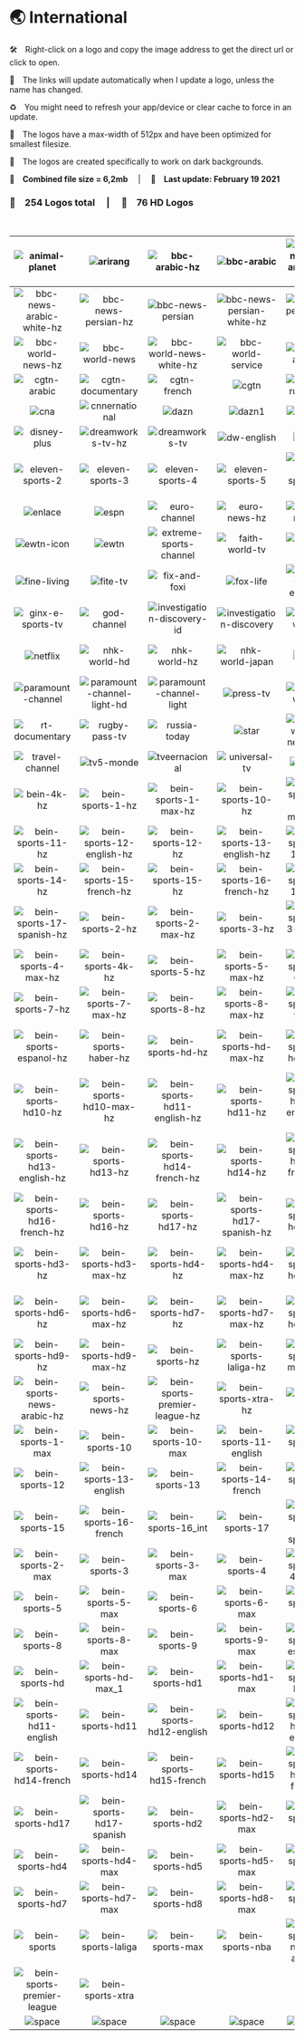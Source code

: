🌏 International
===============

🛠 Right-click on a logo and copy the image address to get the direct url or click to open.

🔗 The links will update automatically when I update a logo, unless the name has changed.

♻️ You might need to refresh your app/device or clear cache to force in an update.

📐 The logos have a max-width of 512px and have been optimized for smallest filesize.

🖤 The logos are created specifically to work on dark backgrounds.

💾 __Combined file size = 6,2mb__  |  📅 __Last update: February 19 2021__  

### 🎨 __254 Logos total__  |  💎 __76 HD Logos__  

 

| ![animal-planet] | ![arirang] | ![bbc-arabic-hz] | ![bbc-arabic] | ![bbc-news-arabic-hz] | ![bbc-news-arabic] |
|:-:|:-:|:-:|:-:|:-:|:-:|
| ![bbc-news-arabic-white-hz] | ![bbc-news-persian-hz] | ![bbc-news-persian] | ![bbc-news-persian-white-hz] | ![bbc-persian-hz] | ![bbc-persian] |
| ![bbc-world-news-hz] | ![bbc-world-news] | ![bbc-world-news-white-hz] | ![bbc-world-service] | ![cgtn-africa] | ![cgtn-america] |
| ![cgtn-arabic] | ![cgtn-documentary] | ![cgtn-french] | ![cgtn] | ![cgtn-russian] | ![cgtn-spanish] |
| ![cna] | ![cnnernational] | ![dazn] | ![dazn1] | ![dazn2] | ![disney-channel] |
| ![disney-plus] | ![dreamworks-tv-hz] | ![dreamworks-tv] | ![dw-english] | ![dw] | ![eleven-sports-1] |
| ![eleven-sports-2] | ![eleven-sports-3] | ![eleven-sports-4] | ![eleven-sports-5] | ![eleven-sports-6] | ![eleven-sports] |
| ![enlace] | ![espn] | ![euro-channel] | ![euro-news-hz] | ![euro-news] | ![ewtn-hz] |
| ![ewtn-icon] | ![ewtn] | ![extreme-sports-channel] | ![faith-world-tv] | ![fashion-tv] | ![fightbox-hd] |
| ![fine-living] | ![fite-tv] | ![fix-and-foxi] | ![fox-life] | ![france-24-english] | ![france-24] |
| ![ginx-e-sports-tv] | ![god-channel] | ![investigation-discovery-id] | ![investigation-discovery] | ![kbs-world] | ![nautical-channel] |
| ![netflix] | ![nhk-world-hd] | ![nhk-world-hz] | ![nhk-world-japan] | ![ntd] | ![paramount-channel-hd] |
| ![paramount-channel] | ![paramount-channel-light-hd] | ![paramount-channel-light] | ![press-tv] | ![ptv-world] | ![red-bull-tv] |
| ![rt-documentary] | ![rugby-pass-tv] | ![russia-today] | ![star] | ![the-word-network] | ![tlc] |
| ![travel-channel] | ![tv5-monde] | ![tveernacional] | ![universal-tv] | ![wion] | ![zoo-moo] |
| ![bein-4k-hz] | ![bein-sports-1-hz] | ![bein-sports-1-max-hz] | ![bein-sports-10-hz] | ![bein-sports-10-max-hz] | ![bein-sports-11-english-hz] |
| ![bein-sports-11-hz] | ![bein-sports-12-english-hz] | ![bein-sports-12-hz] | ![bein-sports-13-english-hz] | ![bein-sports-13-hz] | ![bein-sports-14-french-hz] |
| ![bein-sports-14-hz] | ![bein-sports-15-french-hz] | ![bein-sports-15-hz] | ![bein-sports-16-french-hz] | ![bein-sports-16-hz] | ![bein-sports-17-hz] |
| ![bein-sports-17-spanish-hz] | ![bein-sports-2-hz] | ![bein-sports-2-max-hz] | ![bein-sports-3-hz] | ![bein-sports-3-max-hz] | ![bein-sports-4-hz] |
| ![bein-sports-4-max-hz] | ![bein-sports-4k-hz] | ![bein-sports-5-hz] | ![bein-sports-5-max-hz] | ![bein-sports-6-hz] | ![bein-sports-6-max-hz] |
| ![bein-sports-7-hz] | ![bein-sports-7-max-hz] | ![bein-sports-8-hz] | ![bein-sports-8-max-hz] | ![bein-sports-9-hz] | ![bein-sports-9-max-hz] |
| ![bein-sports-espanol-hz] | ![bein-sports-haber-hz] | ![bein-sports-hd-hz] | ![bein-sports-hd-max-hz] | ![bein-sports-hd1-hz] | ![bein-sports-hd1-max-hz] |
| ![bein-sports-hd10-hz] | ![bein-sports-hd10-max-hz] | ![bein-sports-hd11-english-hz] | ![bein-sports-hd11-hz] | ![bein-sports-hd12-english-hz] | ![bein-sports-hd12-hz] |
| ![bein-sports-hd13-english-hz] | ![bein-sports-hd13-hz] | ![bein-sports-hd14-french-hz] | ![bein-sports-hd14-hz] | ![bein-sports-hd15-french-hz] | ![bein-sports-hd15-hz] |
| ![bein-sports-hd16-french-hz] | ![bein-sports-hd16-hz] | ![bein-sports-hd17-hz] | ![bein-sports-hd17-spanish-hz] | ![bein-sports-hd2-hz] | ![bein-sports-hd2-max-hz] |
| ![bein-sports-hd3-hz] | ![bein-sports-hd3-max-hz] | ![bein-sports-hd4-hz] | ![bein-sports-hd4-max-hz] | ![bein-sports-hd5-hz] | ![bein-sports-hd5-max-hz] |
| ![bein-sports-hd6-hz] | ![bein-sports-hd6-max-hz] | ![bein-sports-hd7-hz] | ![bein-sports-hd7-max-hz] | ![bein-sports-hd8-hz] | ![bein-sports-hd8-max-hz] |
| ![bein-sports-hd9-hz] | ![bein-sports-hd9-max-hz] | ![bein-sports-hz] | ![bein-sports-laliga-hz] | ![bein-sports-max-hz] | ![bein-sports-nba-hz] |
| ![bein-sports-news-arabic-hz] | ![bein-sports-news-hz] | ![bein-sports-premier-league-hz] | ![bein-sports-xtra-hz] | ![bein-4k] | ![bein-sports-1] |
| ![bein-sports-1-max] | ![bein-sports-10] | ![bein-sports-10-max] | ![bein-sports-11-english] | ![bein-sports-11] | ![bein-sports-12-english] |
| ![bein-sports-12] | ![bein-sports-13-english] | ![bein-sports-13] | ![bein-sports-14-french] | ![bein-sports-14] | ![bein-sports-15-french] |
| ![bein-sports-15] | ![bein-sports-16-french] | ![bein-sports-16_int] | ![bein-sports-17] | ![bein-sports-17-spanish] | ![bein-sports-2] |
| ![bein-sports-2-max] | ![bein-sports-3] | ![bein-sports-3-max] | ![bein-sports-4] | ![bein-sports-4-max] | ![bein-sports-4k] |
| ![bein-sports-5] | ![bein-sports-5-max] | ![bein-sports-6] | ![bein-sports-6-max] | ![bein-sports-7] | ![bein-sports-7-max] |
| ![bein-sports-8] | ![bein-sports-8-max] | ![bein-sports-9] | ![bein-sports-9-max] | ![bein-sports-espanol] | ![bein-sports-haber] |
| ![bein-sports-hd] | ![bein-sports-hd-max_1] | ![bein-sports-hd1] | ![bein-sports-hd1-max] | ![bein-sports-hd10] | ![bein-sports-hd10-max] |
| ![bein-sports-hd11-english] | ![bein-sports-hd11] | ![bein-sports-hd12-english] | ![bein-sports-hd12] | ![bein-sports-hd13-english] | ![bein-sports-hd13] |
| ![bein-sports-hd14-french] | ![bein-sports-hd14] | ![bein-sports-hd15-french] | ![bein-sports-hd15] | ![bein-sports-hd16-french] | ![bein-sports-hd16] |
| ![bein-sports-hd17] | ![bein-sports-hd17-spanish] | ![bein-sports-hd2] | ![bein-sports-hd2-max] | ![bein-sports-hd3] | ![bein-sports-hd3-max] |
| ![bein-sports-hd4] | ![bein-sports-hd4-max] | ![bein-sports-hd5] | ![bein-sports-hd5-max] | ![bein-sports-hd6] | ![bein-sports-hd6-max] |
| ![bein-sports-hd7] | ![bein-sports-hd7-max] | ![bein-sports-hd8] | ![bein-sports-hd8-max] | ![bein-sports-hd9] | ![bein-sports-hd9-max] |
| ![bein-sports] | ![bein-sports-laliga] | ![bein-sports-max] | ![bein-sports-nba] | ![bein-sports-news-arabic] | ![bein-sports-news] |
| ![bein-sports-premier-league] | ![bein-sports-xtra] |  |  |  |  |
| ![space] | ![space] | ![space] | ![space] | ![space] | ![space] |

[animal-planet]:https://raw.githubusercontent.com/Tapiosinn/tv-logos/master/countries/international/animal-planet-int.png
[arirang]:https://raw.githubusercontent.com/Tapiosinn/tv-logos/master/countries/international/arirang-int.png
[bbc-arabic-hz]:https://raw.githubusercontent.com/Tapiosinn/tv-logos/master/countries/international/bbc-arabic-hz-int.png
[bbc-arabic]:https://raw.githubusercontent.com/Tapiosinn/tv-logos/master/countries/international/bbc-arabic-int.png
[bbc-news-arabic-hz]:https://raw.githubusercontent.com/Tapiosinn/tv-logos/master/countries/international/bbc-news-arabic-hz-int.png
[bbc-news-arabic]:https://raw.githubusercontent.com/Tapiosinn/tv-logos/master/countries/international/bbc-news-arabic-int.png
[bbc-news-arabic-white-hz]:https://raw.githubusercontent.com/Tapiosinn/tv-logos/master/countries/international/bbc-news-arabic-white-hz-int.png
[bbc-news-persian-hz]:https://raw.githubusercontent.com/Tapiosinn/tv-logos/master/countries/international/bbc-news-persian-hz-int.png
[bbc-news-persian]:https://raw.githubusercontent.com/Tapiosinn/tv-logos/master/countries/international/bbc-news-persian-int.png
[bbc-news-persian-white-hz]:https://raw.githubusercontent.com/Tapiosinn/tv-logos/master/countries/international/bbc-news-persian-white-hz-int.png
[bbc-persian-hz]:https://raw.githubusercontent.com/Tapiosinn/tv-logos/master/countries/international/bbc-persian-hz-int.png
[bbc-persian]:https://raw.githubusercontent.com/Tapiosinn/tv-logos/master/countries/international/bbc-persian-int.png
[bbc-world-news-hz]:https://raw.githubusercontent.com/Tapiosinn/tv-logos/master/countries/international/bbc-world-news-hz-int.png
[bbc-world-news]:https://raw.githubusercontent.com/Tapiosinn/tv-logos/master/countries/international/bbc-world-news-int.png
[bbc-world-news-white-hz]:https://raw.githubusercontent.com/Tapiosinn/tv-logos/master/countries/international/bbc-world-news-white-hz-int.png
[bbc-world-service]:https://raw.githubusercontent.com/Tapiosinn/tv-logos/master/countries/international/bbc-world-service-int.png
[cgtn-africa]:https://raw.githubusercontent.com/Tapiosinn/tv-logos/master/countries/international/cgtn-africa-int.png
[cgtn-america]:https://raw.githubusercontent.com/Tapiosinn/tv-logos/master/countries/international/cgtn-america-int.png
[cgtn-arabic]:https://raw.githubusercontent.com/Tapiosinn/tv-logos/master/countries/international/cgtn-arabic-int.png
[cgtn-documentary]:https://raw.githubusercontent.com/Tapiosinn/tv-logos/master/countries/international/cgtn-documentary-int.png
[cgtn-french]:https://raw.githubusercontent.com/Tapiosinn/tv-logos/master/countries/international/cgtn-french-int.png
[cgtn]:https://raw.githubusercontent.com/Tapiosinn/tv-logos/master/countries/international/cgtn-int.png
[cgtn-russian]:https://raw.githubusercontent.com/Tapiosinn/tv-logos/master/countries/international/cgtn-russian-int.png
[cgtn-spanish]:https://raw.githubusercontent.com/Tapiosinn/tv-logos/master/countries/international/cgtn-spanish-int.png
[cna]:https://raw.githubusercontent.com/Tapiosinn/tv-logos/master/countries/international/cna-int.png
[cnnernational]:https://raw.githubusercontent.com/Tapiosinn/tv-logos/master/countries/international/cnn-international-int.png
[dazn]:https://raw.githubusercontent.com/Tapiosinn/tv-logos/master/countries/international/dazn-int.png
[dazn1]:https://raw.githubusercontent.com/Tapiosinn/tv-logos/master/countries/international/dazn1-int.png
[dazn2]:https://raw.githubusercontent.com/Tapiosinn/tv-logos/master/countries/international/dazn2-int.png
[disney-channel]:https://raw.githubusercontent.com/Tapiosinn/tv-logos/master/countries/international/disney-channel-int.png
[disney-plus]:https://raw.githubusercontent.com/Tapiosinn/tv-logos/master/countries/international/disney-plus-int.png
[dreamworks-tv-hz]:https://raw.githubusercontent.com/Tapiosinn/tv-logos/master/countries/international/dreamworks-tv-hz-int.png
[dreamworks-tv]:https://raw.githubusercontent.com/Tapiosinn/tv-logos/master/countries/international/dreamworks-tv-int.png
[dw-english]:https://raw.githubusercontent.com/Tapiosinn/tv-logos/master/countries/international/dw-english-int.png
[dw]:https://raw.githubusercontent.com/Tapiosinn/tv-logos/master/countries/international/dw-int.png
[eleven-sports-1]:https://raw.githubusercontent.com/Tapiosinn/tv-logos/master/countries/international/eleven-sports-1-int.png
[eleven-sports-2]:https://raw.githubusercontent.com/Tapiosinn/tv-logos/master/countries/international/eleven-sports-2-int.png
[eleven-sports-3]:https://raw.githubusercontent.com/Tapiosinn/tv-logos/master/countries/international/eleven-sports-3-int.png
[eleven-sports-4]:https://raw.githubusercontent.com/Tapiosinn/tv-logos/master/countries/international/eleven-sports-4-int.png
[eleven-sports-5]:https://raw.githubusercontent.com/Tapiosinn/tv-logos/master/countries/international/eleven-sports-5-int.png
[eleven-sports-6]:https://raw.githubusercontent.com/Tapiosinn/tv-logos/master/countries/international/eleven-sports-6-int.png
[eleven-sports]:https://raw.githubusercontent.com/Tapiosinn/tv-logos/master/countries/international/eleven-sports-int.png
[enlace]:https://raw.githubusercontent.com/Tapiosinn/tv-logos/master/countries/international/enlace-int.png
[espn]:https://raw.githubusercontent.com/Tapiosinn/tv-logos/master/countries/international/espn-int.png
[euro-channel]:https://raw.githubusercontent.com/Tapiosinn/tv-logos/master/countries/international/euro-channel-int.png
[euro-news-hz]:https://raw.githubusercontent.com/Tapiosinn/tv-logos/master/countries/international/euro-news-hz-int.png
[euro-news]:https://raw.githubusercontent.com/Tapiosinn/tv-logos/master/countries/international/euro-news-int.png
[ewtn-hz]:https://raw.githubusercontent.com/Tapiosinn/tv-logos/master/countries/international/ewtn-hz-int.png
[ewtn-icon]:https://raw.githubusercontent.com/Tapiosinn/tv-logos/master/countries/international/ewtn-icon-int.png
[ewtn]:https://raw.githubusercontent.com/Tapiosinn/tv-logos/master/countries/international/ewtn-int.png
[extreme-sports-channel]:https://raw.githubusercontent.com/Tapiosinn/tv-logos/master/countries/international/extreme-sports-channel-int.png
[faith-world-tv]:https://raw.githubusercontent.com/Tapiosinn/tv-logos/master/countries/international/faith-world-tv-int.png
[fashion-tv]:https://raw.githubusercontent.com/Tapiosinn/tv-logos/master/countries/international/fashion-tv-int.png
[fightbox-hd]:https://raw.githubusercontent.com/Tapiosinn/tv-logos/master/countries/international/fightbox-hd-int.png
[fine-living]:https://raw.githubusercontent.com/Tapiosinn/tv-logos/master/countries/international/fine-living-int.png
[fite-tv]:https://raw.githubusercontent.com/Tapiosinn/tv-logos/master/countries/international/fite-tv-int.png
[fix-and-foxi]:https://raw.githubusercontent.com/Tapiosinn/tv-logos/master/countries/international/fix-and-foxi-int.png
[fox-life]:https://raw.githubusercontent.com/Tapiosinn/tv-logos/master/countries/international/fox-life-int.png
[france-24-english]:https://raw.githubusercontent.com/Tapiosinn/tv-logos/master/countries/international/france-24-english-int.png
[france-24]:https://raw.githubusercontent.com/Tapiosinn/tv-logos/master/countries/international/france-24-int.png
[ginx-e-sports-tv]:https://raw.githubusercontent.com/Tapiosinn/tv-logos/master/countries/international/ginx-e-sports-tv-int.png
[god-channel]:https://raw.githubusercontent.com/Tapiosinn/tv-logos/master/countries/international/god-channel-int.png
[investigation-discovery-id]:https://raw.githubusercontent.com/Tapiosinn/tv-logos/master/countries/international/investigation-discovery-id-int.png
[investigation-discovery]:https://raw.githubusercontent.com/Tapiosinn/tv-logos/master/countries/international/investigation-discovery-int.png
[kbs-world]:https://raw.githubusercontent.com/Tapiosinn/tv-logos/master/countries/international/kbs-world-int.png
[nautical-channel]:https://raw.githubusercontent.com/Tapiosinn/tv-logos/master/countries/international/nautical-channel-int.png
[netflix]:https://raw.githubusercontent.com/Tapiosinn/tv-logos/master/countries/international/netflix-int.png
[nhk-world-hd]:https://raw.githubusercontent.com/Tapiosinn/tv-logos/master/countries/international/nhk-world-hd-int.png
[nhk-world-hz]:https://raw.githubusercontent.com/Tapiosinn/tv-logos/master/countries/international/nhk-world-hz-int.png
[nhk-world-japan]:https://raw.githubusercontent.com/Tapiosinn/tv-logos/master/countries/international/nhk-world-japan-int.png
[ntd]:https://raw.githubusercontent.com/Tapiosinn/tv-logos/master/countries/international/ntd-int.png
[paramount-channel-hd]:https://raw.githubusercontent.com/Tapiosinn/tv-logos/master/countries/international/paramount-channel-hd-int.png
[paramount-channel]:https://raw.githubusercontent.com/Tapiosinn/tv-logos/master/countries/international/paramount-channel-int.png
[paramount-channel-light-hd]:https://raw.githubusercontent.com/Tapiosinn/tv-logos/master/countries/international/paramount-channel-light-hd-int.png
[paramount-channel-light]:https://raw.githubusercontent.com/Tapiosinn/tv-logos/master/countries/international/paramount-channel-light-int.png
[press-tv]:https://raw.githubusercontent.com/Tapiosinn/tv-logos/master/countries/international/press-tv-int.png
[ptv-world]:https://raw.githubusercontent.com/Tapiosinn/tv-logos/master/countries/international/ptv-world-int.png
[red-bull-tv]:https://raw.githubusercontent.com/Tapiosinn/tv-logos/master/countries/international/red-bull-tv-int.png
[rt-documentary]:https://raw.githubusercontent.com/Tapiosinn/tv-logos/master/countries/international/rt-documentary-int.png
[rugby-pass-tv]:https://raw.githubusercontent.com/Tapiosinn/tv-logos/master/countries/international/rugby-pass-tv-int.png
[russia-today]:https://raw.githubusercontent.com/Tapiosinn/tv-logos/master/countries/international/russia-today-int.png
[star]:https://raw.githubusercontent.com/Tapiosinn/tv-logos/master/countries/international/star-int.png
[the-word-network]:https://raw.githubusercontent.com/Tapiosinn/tv-logos/master/countries/international/the-word-network-int.png
[tlc]:https://raw.githubusercontent.com/Tapiosinn/tv-logos/master/countries/international/tlc-int.png
[travel-channel]:https://raw.githubusercontent.com/Tapiosinn/tv-logos/master/countries/international/travel-channel-int.png
[tv5-monde]:https://raw.githubusercontent.com/Tapiosinn/tv-logos/master/countries/international/tv5-monde-int.png
[tveernacional]:https://raw.githubusercontent.com/Tapiosinn/tv-logos/master/countries/international/tve-internacional-int.png
[universal-tv]:https://raw.githubusercontent.com/Tapiosinn/tv-logos/master/countries/international/universal-tv-int.png
[wion]:https://raw.githubusercontent.com/Tapiosinn/tv-logos/master/countries/international/wion-int.png
[zoo-moo]:https://raw.githubusercontent.com/Tapiosinn/tv-logos/master/countries/international/zoo-moo-int.png
[bein-4k-hz]:https://raw.githubusercontent.com/Tapiosinn/tv-logos/master/countries/international/beinsports/horizontal/bein-4k-hz-int.png
[bein-sports-1-hz]:https://raw.githubusercontent.com/Tapiosinn/tv-logos/master/countries/international/beinsports/horizontal/bein-sports-1-hz-int.png
[bein-sports-1-max-hz]:https://raw.githubusercontent.com/Tapiosinn/tv-logos/master/countries/international/beinsports/horizontal/bein-sports-1-max-hz-int.png
[bein-sports-10-hz]:https://raw.githubusercontent.com/Tapiosinn/tv-logos/master/countries/international/beinsports/horizontal/bein-sports-10-hz-int.png
[bein-sports-10-max-hz]:https://raw.githubusercontent.com/Tapiosinn/tv-logos/master/countries/international/beinsports/horizontal/bein-sports-10-max-hz-int.png
[bein-sports-11-english-hz]:https://raw.githubusercontent.com/Tapiosinn/tv-logos/master/countries/international/beinsports/horizontal/bein-sports-11-english-hz-int.png
[bein-sports-11-hz]:https://raw.githubusercontent.com/Tapiosinn/tv-logos/master/countries/international/beinsports/horizontal/bein-sports-11-hz-int.png
[bein-sports-12-english-hz]:https://raw.githubusercontent.com/Tapiosinn/tv-logos/master/countries/international/beinsports/horizontal/bein-sports-12-english-hz-int.png
[bein-sports-12-hz]:https://raw.githubusercontent.com/Tapiosinn/tv-logos/master/countries/international/beinsports/horizontal/bein-sports-12-hz-int.png
[bein-sports-13-english-hz]:https://raw.githubusercontent.com/Tapiosinn/tv-logos/master/countries/international/beinsports/horizontal/bein-sports-13-english-hz-int.png
[bein-sports-13-hz]:https://raw.githubusercontent.com/Tapiosinn/tv-logos/master/countries/international/beinsports/horizontal/bein-sports-13-hz-int.png
[bein-sports-14-french-hz]:https://raw.githubusercontent.com/Tapiosinn/tv-logos/master/countries/international/beinsports/horizontal/bein-sports-14-french-hz-int.png
[bein-sports-14-hz]:https://raw.githubusercontent.com/Tapiosinn/tv-logos/master/countries/international/beinsports/horizontal/bein-sports-14-hz-int.png
[bein-sports-15-french-hz]:https://raw.githubusercontent.com/Tapiosinn/tv-logos/master/countries/international/beinsports/horizontal/bein-sports-15-french-hz-int.png
[bein-sports-15-hz]:https://raw.githubusercontent.com/Tapiosinn/tv-logos/master/countries/international/beinsports/horizontal/bein-sports-15-hz-int.png
[bein-sports-16-french-hz]:https://raw.githubusercontent.com/Tapiosinn/tv-logos/master/countries/international/beinsports/horizontal/bein-sports-16-french-hz-int.png
[bein-sports-16-hz]:https://raw.githubusercontent.com/Tapiosinn/tv-logos/master/countries/international/beinsports/horizontal/bein-sports-16-hz-int.png
[bein-sports-17-hz]:https://raw.githubusercontent.com/Tapiosinn/tv-logos/master/countries/international/beinsports/horizontal/bein-sports-17-hz-int.png
[bein-sports-17-spanish-hz]:https://raw.githubusercontent.com/Tapiosinn/tv-logos/master/countries/international/beinsports/horizontal/bein-sports-17-spanish-hz-int.png
[bein-sports-2-hz]:https://raw.githubusercontent.com/Tapiosinn/tv-logos/master/countries/international/beinsports/horizontal/bein-sports-2-hz-int.png
[bein-sports-2-max-hz]:https://raw.githubusercontent.com/Tapiosinn/tv-logos/master/countries/international/beinsports/horizontal/bein-sports-2-max-hz-int.png
[bein-sports-3-hz]:https://raw.githubusercontent.com/Tapiosinn/tv-logos/master/countries/international/beinsports/horizontal/bein-sports-3-hz-int.png
[bein-sports-3-max-hz]:https://raw.githubusercontent.com/Tapiosinn/tv-logos/master/countries/international/beinsports/horizontal/bein-sports-3-max-hz-int.png
[bein-sports-4-hz]:https://raw.githubusercontent.com/Tapiosinn/tv-logos/master/countries/international/beinsports/horizontal/bein-sports-4-hz-int.png
[bein-sports-4-max-hz]:https://raw.githubusercontent.com/Tapiosinn/tv-logos/master/countries/international/beinsports/horizontal/bein-sports-4-max-hz-int.png
[bein-sports-4k-hz]:https://raw.githubusercontent.com/Tapiosinn/tv-logos/master/countries/international/beinsports/horizontal/bein-sports-4k-hz-int.png
[bein-sports-5-hz]:https://raw.githubusercontent.com/Tapiosinn/tv-logos/master/countries/international/beinsports/horizontal/bein-sports-5-hz-int.png
[bein-sports-5-max-hz]:https://raw.githubusercontent.com/Tapiosinn/tv-logos/master/countries/international/beinsports/horizontal/bein-sports-5-max-hz-int.png
[bein-sports-6-hz]:https://raw.githubusercontent.com/Tapiosinn/tv-logos/master/countries/international/beinsports/horizontal/bein-sports-6-hz-int.png
[bein-sports-6-max-hz]:https://raw.githubusercontent.com/Tapiosinn/tv-logos/master/countries/international/beinsports/horizontal/bein-sports-6-max-hz-int.png
[bein-sports-7-hz]:https://raw.githubusercontent.com/Tapiosinn/tv-logos/master/countries/international/beinsports/horizontal/bein-sports-7-hz-int.png
[bein-sports-7-max-hz]:https://raw.githubusercontent.com/Tapiosinn/tv-logos/master/countries/international/beinsports/horizontal/bein-sports-7-max-hz-int.png
[bein-sports-8-hz]:https://raw.githubusercontent.com/Tapiosinn/tv-logos/master/countries/international/beinsports/horizontal/bein-sports-8-hz-int.png
[bein-sports-8-max-hz]:https://raw.githubusercontent.com/Tapiosinn/tv-logos/master/countries/international/beinsports/horizontal/bein-sports-8-max-hz-int.png
[bein-sports-9-hz]:https://raw.githubusercontent.com/Tapiosinn/tv-logos/master/countries/international/beinsports/horizontal/bein-sports-9-hz-int.png
[bein-sports-9-max-hz]:https://raw.githubusercontent.com/Tapiosinn/tv-logos/master/countries/international/beinsports/horizontal/bein-sports-9-max-hz-int.png
[bein-sports-espanol-hz]:https://raw.githubusercontent.com/Tapiosinn/tv-logos/master/countries/international/beinsports/horizontal/bein-sports-espanol-hz-int.png
[bein-sports-haber-hz]:https://raw.githubusercontent.com/Tapiosinn/tv-logos/master/countries/international/beinsports/horizontal/bein-sports-haber-hz-int.png
[bein-sports-hd-hz]:https://raw.githubusercontent.com/Tapiosinn/tv-logos/master/countries/international/beinsports/horizontal/bein-sports-hd-hz-int.png
[bein-sports-hd-max-hz]:https://raw.githubusercontent.com/Tapiosinn/tv-logos/master/countries/international/beinsports/horizontal/bein-sports-hd-max-hz-int.png
[bein-sports-hd1-hz]:https://raw.githubusercontent.com/Tapiosinn/tv-logos/master/countries/international/beinsports/horizontal/bein-sports-hd1-hz-int.png
[bein-sports-hd1-max-hz]:https://raw.githubusercontent.com/Tapiosinn/tv-logos/master/countries/international/beinsports/horizontal/bein-sports-hd1-max-hz-int.png
[bein-sports-hd10-hz]:https://raw.githubusercontent.com/Tapiosinn/tv-logos/master/countries/international/beinsports/horizontal/bein-sports-hd10-hz-int.png
[bein-sports-hd10-max-hz]:https://raw.githubusercontent.com/Tapiosinn/tv-logos/master/countries/international/beinsports/horizontal/bein-sports-hd10-max-hz-int.png
[bein-sports-hd11-english-hz]:https://raw.githubusercontent.com/Tapiosinn/tv-logos/master/countries/international/beinsports/horizontal/bein-sports-hd11-english-hz-int.png
[bein-sports-hd11-hz]:https://raw.githubusercontent.com/Tapiosinn/tv-logos/master/countries/international/beinsports/horizontal/bein-sports-hd11-hz-int.png
[bein-sports-hd12-english-hz]:https://raw.githubusercontent.com/Tapiosinn/tv-logos/master/countries/international/beinsports/horizontal/bein-sports-hd12-english-hz-int.png
[bein-sports-hd12-hz]:https://raw.githubusercontent.com/Tapiosinn/tv-logos/master/countries/international/beinsports/horizontal/bein-sports-hd12-hz-int.png
[bein-sports-hd13-english-hz]:https://raw.githubusercontent.com/Tapiosinn/tv-logos/master/countries/international/beinsports/horizontal/bein-sports-hd13-english-hz-int.png
[bein-sports-hd13-hz]:https://raw.githubusercontent.com/Tapiosinn/tv-logos/master/countries/international/beinsports/horizontal/bein-sports-hd13-hz-int.png
[bein-sports-hd14-french-hz]:https://raw.githubusercontent.com/Tapiosinn/tv-logos/master/countries/international/beinsports/horizontal/bein-sports-hd14-french-hz-int.png
[bein-sports-hd14-hz]:https://raw.githubusercontent.com/Tapiosinn/tv-logos/master/countries/international/beinsports/horizontal/bein-sports-hd14-hz-int.png
[bein-sports-hd15-french-hz]:https://raw.githubusercontent.com/Tapiosinn/tv-logos/master/countries/international/beinsports/horizontal/bein-sports-hd15-french-hz-int.png
[bein-sports-hd15-hz]:https://raw.githubusercontent.com/Tapiosinn/tv-logos/master/countries/international/beinsports/horizontal/bein-sports-hd15-hz-int.png
[bein-sports-hd16-french-hz]:https://raw.githubusercontent.com/Tapiosinn/tv-logos/master/countries/international/beinsports/horizontal/bein-sports-hd16-french-hz-int.png
[bein-sports-hd16-hz]:https://raw.githubusercontent.com/Tapiosinn/tv-logos/master/countries/international/beinsports/horizontal/bein-sports-hd16-hz-int.png
[bein-sports-hd17-hz]:https://raw.githubusercontent.com/Tapiosinn/tv-logos/master/countries/international/beinsports/horizontal/bein-sports-hd17-hz-int.png
[bein-sports-hd17-spanish-hz]:https://raw.githubusercontent.com/Tapiosinn/tv-logos/master/countries/international/beinsports/horizontal/bein-sports-hd17-spanish-hz-int.png
[bein-sports-hd2-hz]:https://raw.githubusercontent.com/Tapiosinn/tv-logos/master/countries/international/beinsports/horizontal/bein-sports-hd2-hz-int.png
[bein-sports-hd2-max-hz]:https://raw.githubusercontent.com/Tapiosinn/tv-logos/master/countries/international/beinsports/horizontal/bein-sports-hd2-max-hz-int.png
[bein-sports-hd3-hz]:https://raw.githubusercontent.com/Tapiosinn/tv-logos/master/countries/international/beinsports/horizontal/bein-sports-hd3-hz-int.png
[bein-sports-hd3-max-hz]:https://raw.githubusercontent.com/Tapiosinn/tv-logos/master/countries/international/beinsports/horizontal/bein-sports-hd3-max-hz-int.png
[bein-sports-hd4-hz]:https://raw.githubusercontent.com/Tapiosinn/tv-logos/master/countries/international/beinsports/horizontal/bein-sports-hd4-hz-int.png
[bein-sports-hd4-max-hz]:https://raw.githubusercontent.com/Tapiosinn/tv-logos/master/countries/international/beinsports/horizontal/bein-sports-hd4-max-hz-int.png
[bein-sports-hd5-hz]:https://raw.githubusercontent.com/Tapiosinn/tv-logos/master/countries/international/beinsports/horizontal/bein-sports-hd5-hz-int.png
[bein-sports-hd5-max-hz]:https://raw.githubusercontent.com/Tapiosinn/tv-logos/master/countries/international/beinsports/horizontal/bein-sports-hd5-max-hz-int.png
[bein-sports-hd6-hz]:https://raw.githubusercontent.com/Tapiosinn/tv-logos/master/countries/international/beinsports/horizontal/bein-sports-hd6-hz-int.png
[bein-sports-hd6-max-hz]:https://raw.githubusercontent.com/Tapiosinn/tv-logos/master/countries/international/beinsports/horizontal/bein-sports-hd6-max-hz-int.png
[bein-sports-hd7-hz]:https://raw.githubusercontent.com/Tapiosinn/tv-logos/master/countries/international/beinsports/horizontal/bein-sports-hd7-hz-int.png
[bein-sports-hd7-max-hz]:https://raw.githubusercontent.com/Tapiosinn/tv-logos/master/countries/international/beinsports/horizontal/bein-sports-hd7-max-hz-int.png
[bein-sports-hd8-hz]:https://raw.githubusercontent.com/Tapiosinn/tv-logos/master/countries/international/beinsports/horizontal/bein-sports-hd8-hz-int.png
[bein-sports-hd8-max-hz]:https://raw.githubusercontent.com/Tapiosinn/tv-logos/master/countries/international/beinsports/horizontal/bein-sports-hd8-max-hz-int.png
[bein-sports-hd9-hz]:https://raw.githubusercontent.com/Tapiosinn/tv-logos/master/countries/international/beinsports/horizontal/bein-sports-hd9-hz-int.png
[bein-sports-hd9-max-hz]:https://raw.githubusercontent.com/Tapiosinn/tv-logos/master/countries/international/beinsports/horizontal/bein-sports-hd9-max-hz-int.png
[bein-sports-hz]:https://raw.githubusercontent.com/Tapiosinn/tv-logos/master/countries/international/beinsports/horizontal/bein-sports-hz-int.png
[bein-sports-laliga-hz]:https://raw.githubusercontent.com/Tapiosinn/tv-logos/master/countries/international/beinsports/horizontal/bein-sports-laliga-hz-int.png
[bein-sports-max-hz]:https://raw.githubusercontent.com/Tapiosinn/tv-logos/master/countries/international/beinsports/horizontal/bein-sports-max-hz-int.png
[bein-sports-nba-hz]:https://raw.githubusercontent.com/Tapiosinn/tv-logos/master/countries/international/beinsports/horizontal/bein-sports-nba-hz-int.png
[bein-sports-news-arabic-hz]:https://raw.githubusercontent.com/Tapiosinn/tv-logos/master/countries/international/beinsports/horizontal/bein-sports-news-arabic-hz-int.png
[bein-sports-news-hz]:https://raw.githubusercontent.com/Tapiosinn/tv-logos/master/countries/international/beinsports/horizontal/bein-sports-news-hz-int.png
[bein-sports-premier-league-hz]:https://raw.githubusercontent.com/Tapiosinn/tv-logos/master/countries/international/beinsports/horizontal/bein-sports-premier-league-hz-int.png
[bein-sports-xtra-hz]:https://raw.githubusercontent.com/Tapiosinn/tv-logos/master/countries/international/beinsports/horizontal/bein-sports-xtra-hz-int.png
[bein-4k]:https://raw.githubusercontent.com/Tapiosinn/tv-logos/master/countries/international/beinsports/stacked/bein-4k-int.png
[bein-sports-1]:https://raw.githubusercontent.com/Tapiosinn/tv-logos/master/countries/international/beinsports/stacked/bein-sports-1-int.png
[bein-sports-1-max]:https://raw.githubusercontent.com/Tapiosinn/tv-logos/master/countries/international/beinsports/stacked/bein-sports-1-max-int.png
[bein-sports-10]:https://raw.githubusercontent.com/Tapiosinn/tv-logos/master/countries/international/beinsports/stacked/bein-sports-10-int.png
[bein-sports-10-max]:https://raw.githubusercontent.com/Tapiosinn/tv-logos/master/countries/international/beinsports/stacked/bein-sports-10-max-int.png
[bein-sports-11-english]:https://raw.githubusercontent.com/Tapiosinn/tv-logos/master/countries/international/beinsports/stacked/bein-sports-11-english-int.png
[bein-sports-11]:https://raw.githubusercontent.com/Tapiosinn/tv-logos/master/countries/international/beinsports/stacked/bein-sports-11-int.png
[bein-sports-12-english]:https://raw.githubusercontent.com/Tapiosinn/tv-logos/master/countries/international/beinsports/stacked/bein-sports-12-english-int.png
[bein-sports-12]:https://raw.githubusercontent.com/Tapiosinn/tv-logos/master/countries/international/beinsports/stacked/bein-sports-12-int.png
[bein-sports-13-english]:https://raw.githubusercontent.com/Tapiosinn/tv-logos/master/countries/international/beinsports/stacked/bein-sports-13-english-int.png
[bein-sports-13]:https://raw.githubusercontent.com/Tapiosinn/tv-logos/master/countries/international/beinsports/stacked/bein-sports-13-int.png
[bein-sports-14-french]:https://raw.githubusercontent.com/Tapiosinn/tv-logos/master/countries/international/beinsports/stacked/bein-sports-14-french-int.png
[bein-sports-14]:https://raw.githubusercontent.com/Tapiosinn/tv-logos/master/countries/international/beinsports/stacked/bein-sports-14-int.png
[bein-sports-15-french]:https://raw.githubusercontent.com/Tapiosinn/tv-logos/master/countries/international/beinsports/stacked/bein-sports-15-french-int.png
[bein-sports-15]:https://raw.githubusercontent.com/Tapiosinn/tv-logos/master/countries/international/beinsports/stacked/bein-sports-15-int.png
[bein-sports-16-french]:https://raw.githubusercontent.com/Tapiosinn/tv-logos/master/countries/international/beinsports/stacked/bein-sports-16-french-int.png
[bein-sports-16_int]:https://raw.githubusercontent.com/Tapiosinn/tv-logos/master/countries/international/beinsports/stacked/bein-sports-16_int.png
[bein-sports-17]:https://raw.githubusercontent.com/Tapiosinn/tv-logos/master/countries/international/beinsports/stacked/bein-sports-17-int.png
[bein-sports-17-spanish]:https://raw.githubusercontent.com/Tapiosinn/tv-logos/master/countries/international/beinsports/stacked/bein-sports-17-spanish-int.png
[bein-sports-2]:https://raw.githubusercontent.com/Tapiosinn/tv-logos/master/countries/international/beinsports/stacked/bein-sports-2-int.png
[bein-sports-2-max]:https://raw.githubusercontent.com/Tapiosinn/tv-logos/master/countries/international/beinsports/stacked/bein-sports-2-max-int.png
[bein-sports-3]:https://raw.githubusercontent.com/Tapiosinn/tv-logos/master/countries/international/beinsports/stacked/bein-sports-3-int.png
[bein-sports-3-max]:https://raw.githubusercontent.com/Tapiosinn/tv-logos/master/countries/international/beinsports/stacked/bein-sports-3-max-int.png
[bein-sports-4]:https://raw.githubusercontent.com/Tapiosinn/tv-logos/master/countries/international/beinsports/stacked/bein-sports-4-int.png
[bein-sports-4-max]:https://raw.githubusercontent.com/Tapiosinn/tv-logos/master/countries/international/beinsports/stacked/bein-sports-4-max-int.png
[bein-sports-4k]:https://raw.githubusercontent.com/Tapiosinn/tv-logos/master/countries/international/beinsports/stacked/bein-sports-4k-int.png
[bein-sports-5]:https://raw.githubusercontent.com/Tapiosinn/tv-logos/master/countries/international/beinsports/stacked/bein-sports-5-int.png
[bein-sports-5-max]:https://raw.githubusercontent.com/Tapiosinn/tv-logos/master/countries/international/beinsports/stacked/bein-sports-5-max-int.png
[bein-sports-6]:https://raw.githubusercontent.com/Tapiosinn/tv-logos/master/countries/international/beinsports/stacked/bein-sports-6-int.png
[bein-sports-6-max]:https://raw.githubusercontent.com/Tapiosinn/tv-logos/master/countries/international/beinsports/stacked/bein-sports-6-max-int.png
[bein-sports-7]:https://raw.githubusercontent.com/Tapiosinn/tv-logos/master/countries/international/beinsports/stacked/bein-sports-7-int.png
[bein-sports-7-max]:https://raw.githubusercontent.com/Tapiosinn/tv-logos/master/countries/international/beinsports/stacked/bein-sports-7-max-int.png
[bein-sports-8]:https://raw.githubusercontent.com/Tapiosinn/tv-logos/master/countries/international/beinsports/stacked/bein-sports-8-int.png
[bein-sports-8-max]:https://raw.githubusercontent.com/Tapiosinn/tv-logos/master/countries/international/beinsports/stacked/bein-sports-8-max-int.png
[bein-sports-9]:https://raw.githubusercontent.com/Tapiosinn/tv-logos/master/countries/international/beinsports/stacked/bein-sports-9-int.png
[bein-sports-9-max]:https://raw.githubusercontent.com/Tapiosinn/tv-logos/master/countries/international/beinsports/stacked/bein-sports-9-max-int.png
[bein-sports-espanol]:https://raw.githubusercontent.com/Tapiosinn/tv-logos/master/countries/international/beinsports/stacked/bein-sports-espanol-int.png
[bein-sports-haber]:https://raw.githubusercontent.com/Tapiosinn/tv-logos/master/countries/international/beinsports/stacked/bein-sports-haber-int.png
[bein-sports-hd]:https://raw.githubusercontent.com/Tapiosinn/tv-logos/master/countries/international/beinsports/stacked/bein-sports-hd-int.png
[bein-sports-hd-max_1]:https://raw.githubusercontent.com/Tapiosinn/tv-logos/master/countries/international/beinsports/stacked/bein-sports-hd-max_1-int.png
[bein-sports-hd1]:https://raw.githubusercontent.com/Tapiosinn/tv-logos/master/countries/international/beinsports/stacked/bein-sports-hd1-int.png
[bein-sports-hd1-max]:https://raw.githubusercontent.com/Tapiosinn/tv-logos/master/countries/international/beinsports/stacked/bein-sports-hd1-max-int.png
[bein-sports-hd10]:https://raw.githubusercontent.com/Tapiosinn/tv-logos/master/countries/international/beinsports/stacked/bein-sports-hd10-int.png
[bein-sports-hd10-max]:https://raw.githubusercontent.com/Tapiosinn/tv-logos/master/countries/international/beinsports/stacked/bein-sports-hd10-max-int.png
[bein-sports-hd11-english]:https://raw.githubusercontent.com/Tapiosinn/tv-logos/master/countries/international/beinsports/stacked/bein-sports-hd11-english-int.png
[bein-sports-hd11]:https://raw.githubusercontent.com/Tapiosinn/tv-logos/master/countries/international/beinsports/stacked/bein-sports-hd11-int.png
[bein-sports-hd12-english]:https://raw.githubusercontent.com/Tapiosinn/tv-logos/master/countries/international/beinsports/stacked/bein-sports-hd12-english-int.png
[bein-sports-hd12]:https://raw.githubusercontent.com/Tapiosinn/tv-logos/master/countries/international/beinsports/stacked/bein-sports-hd12-int.png
[bein-sports-hd13-english]:https://raw.githubusercontent.com/Tapiosinn/tv-logos/master/countries/international/beinsports/stacked/bein-sports-hd13-english-int.png
[bein-sports-hd13]:https://raw.githubusercontent.com/Tapiosinn/tv-logos/master/countries/international/beinsports/stacked/bein-sports-hd13-int.png
[bein-sports-hd14-french]:https://raw.githubusercontent.com/Tapiosinn/tv-logos/master/countries/international/beinsports/stacked/bein-sports-hd14-french-int.png
[bein-sports-hd14]:https://raw.githubusercontent.com/Tapiosinn/tv-logos/master/countries/international/beinsports/stacked/bein-sports-hd14-int.png
[bein-sports-hd15-french]:https://raw.githubusercontent.com/Tapiosinn/tv-logos/master/countries/international/beinsports/stacked/bein-sports-hd15-french-int.png
[bein-sports-hd15]:https://raw.githubusercontent.com/Tapiosinn/tv-logos/master/countries/international/beinsports/stacked/bein-sports-hd15-int.png
[bein-sports-hd16-french]:https://raw.githubusercontent.com/Tapiosinn/tv-logos/master/countries/international/beinsports/stacked/bein-sports-hd16-french-int.png
[bein-sports-hd16]:https://raw.githubusercontent.com/Tapiosinn/tv-logos/master/countries/international/beinsports/stacked/bein-sports-hd16-int.png
[bein-sports-hd17]:https://raw.githubusercontent.com/Tapiosinn/tv-logos/master/countries/international/beinsports/stacked/bein-sports-hd17-int.png
[bein-sports-hd17-spanish]:https://raw.githubusercontent.com/Tapiosinn/tv-logos/master/countries/international/beinsports/stacked/bein-sports-hd17-spanish-int.png
[bein-sports-hd2]:https://raw.githubusercontent.com/Tapiosinn/tv-logos/master/countries/international/beinsports/stacked/bein-sports-hd2-int.png
[bein-sports-hd2-max]:https://raw.githubusercontent.com/Tapiosinn/tv-logos/master/countries/international/beinsports/stacked/bein-sports-hd2-max-int.png
[bein-sports-hd3]:https://raw.githubusercontent.com/Tapiosinn/tv-logos/master/countries/international/beinsports/stacked/bein-sports-hd3-int.png
[bein-sports-hd3-max]:https://raw.githubusercontent.com/Tapiosinn/tv-logos/master/countries/international/beinsports/stacked/bein-sports-hd3-max-int.png
[bein-sports-hd4]:https://raw.githubusercontent.com/Tapiosinn/tv-logos/master/countries/international/beinsports/stacked/bein-sports-hd4-int.png
[bein-sports-hd4-max]:https://raw.githubusercontent.com/Tapiosinn/tv-logos/master/countries/international/beinsports/stacked/bein-sports-hd4-max-int.png
[bein-sports-hd5]:https://raw.githubusercontent.com/Tapiosinn/tv-logos/master/countries/international/beinsports/stacked/bein-sports-hd5-int.png
[bein-sports-hd5-max]:https://raw.githubusercontent.com/Tapiosinn/tv-logos/master/countries/international/beinsports/stacked/bein-sports-hd5-max-int.png
[bein-sports-hd6]:https://raw.githubusercontent.com/Tapiosinn/tv-logos/master/countries/international/beinsports/stacked/bein-sports-hd6-int.png
[bein-sports-hd6-max]:https://raw.githubusercontent.com/Tapiosinn/tv-logos/master/countries/international/beinsports/stacked/bein-sports-hd6-max-int.png
[bein-sports-hd7]:https://raw.githubusercontent.com/Tapiosinn/tv-logos/master/countries/international/beinsports/stacked/bein-sports-hd7-int.png
[bein-sports-hd7-max]:https://raw.githubusercontent.com/Tapiosinn/tv-logos/master/countries/international/beinsports/stacked/bein-sports-hd7-max-int.png
[bein-sports-hd8]:https://raw.githubusercontent.com/Tapiosinn/tv-logos/master/countries/international/beinsports/stacked/bein-sports-hd8-int.png
[bein-sports-hd8-max]:https://raw.githubusercontent.com/Tapiosinn/tv-logos/master/countries/international/beinsports/stacked/bein-sports-hd8-max-int.png
[bein-sports-hd9]:https://raw.githubusercontent.com/Tapiosinn/tv-logos/master/countries/international/beinsports/stacked/bein-sports-hd9-int.png
[bein-sports-hd9-max]:https://raw.githubusercontent.com/Tapiosinn/tv-logos/master/countries/international/beinsports/stacked/bein-sports-hd9-max-int.png
[bein-sports]:https://raw.githubusercontent.com/Tapiosinn/tv-logos/master/countries/international/beinsports/stacked/bein-sports-int.png
[bein-sports-laliga]:https://raw.githubusercontent.com/Tapiosinn/tv-logos/master/countries/international/beinsports/stacked/bein-sports-laliga-int.png
[bein-sports-max]:https://raw.githubusercontent.com/Tapiosinn/tv-logos/master/countries/international/beinsports/stacked/bein-sports-max-int.png
[bein-sports-nba]:https://raw.githubusercontent.com/Tapiosinn/tv-logos/master/countries/international/beinsports/stacked/bein-sports-nba-int.png
[bein-sports-news-arabic]:https://raw.githubusercontent.com/Tapiosinn/tv-logos/master/countries/international/beinsports/stacked/bein-sports-news-arabic-int.png
[bein-sports-news]:https://raw.githubusercontent.com/Tapiosinn/tv-logos/master/countries/international/beinsports/stacked/bein-sports-news-int.png
[bein-sports-premier-league]:https://raw.githubusercontent.com/Tapiosinn/tv-logos/master/countries/international/beinsports/stacked/bein-sports-premier-league-int.png
[bein-sports-xtra]:https://raw.githubusercontent.com/Tapiosinn/tv-logos/master/countries/international/beinsports/stacked/bein-sports-xtra-int.png

[space]:https://github.com/Tapiosinn/tv-logos/blob/master/misc/%CE%A9/space-1500.png
